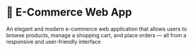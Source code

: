 # 🛒 E-Commerce Web App

An elegant and modern e-commerce web application that allows users to browse products, manage a shopping cart, and place orders — all from a responsive and user-friendly interface
